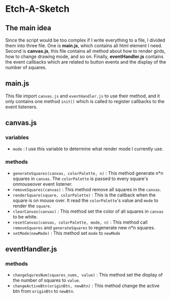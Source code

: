 # Etch-A-Sketch

## The main idea
Since the script would be too complex if I write everything to a file, I divided them into three file.
One is **main.js**, which contains all html element I need.
Second is **canvas.js**, this file contains all method about how to render girds, how to change drawing mode, and so on.
Finally, **eventHandler.js** contains the event callbacks which are related to button events and the display of the number of squares.

## **main.js**
This file import `canvas.js` and `eventHandler.js` to use their method, and it only contains one method `init()` which is called to register callbacks to the event listeners.

## **canvas.js**
### variables
- `mode`
: I use this variable to determine what render mode I currently use.

### methods
- `generateSquares(canvas, colorPalette, n)` : 
  This method generate n*n squares in `canvas`. The `colorPalette` is passed to every square's onmouseover event listener.
- `removeSquares(canvas)` : 
  This method remove all squares in the `canvas`.
- `renderSquare(square, colorPalette)` : 
  This is the callback when the square is on mouse over. It read the `colorPalette`'s value and `mode` to render the `square`.
- `clearCanvas(canvas)` : 
  This method set the color of all squares in `canvas` to be white.
- `resetCanvas(canvas, colorPalette, mode, n)` : 
  This method call `removeSquares` and `generateSquares` to regenerate new n*n squares.
- `setMode(newMode)` : 
  This method set `mode` to `newMode`

## **eventHandler.js**
### methods
- `changeSquresNum(squares_nums, value)` : 
  This method set the display of the number of squares to `value`.
- `changeActiveBtn(originBtn, newBtn)` : 
  This method change the active btn from `originBtn` to `newBtn`. 